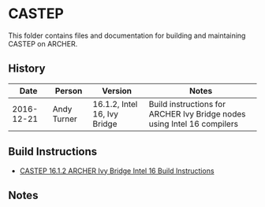 CASTEP
======

This folder contains files and documentation for building and maintaining CASTEP on ARCHER.

History
-------

Date | Person | Version | Notes
---- | -------|---------|------
2016-12-21 | Andy Turner | 16.1.2, Intel 16, Ivy Bridge | Build instructions for ARCHER Ivy Bridge nodes using Intel 16 compilers

Build Instructions
------------------

* [CASTEP 16.1.2 ARCHER Ivy Bridge Intel 16 Build Instructions](build_castep_16.1.2_intel16_ivybrg.md)

Notes
-----

